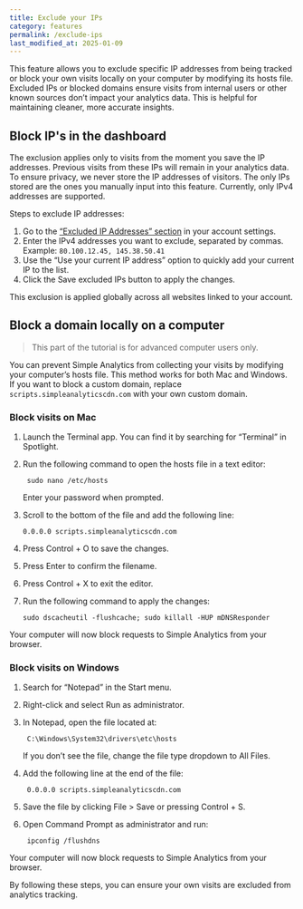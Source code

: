```yaml
---
title: Exclude your IPs
category: features
permalink: /exclude-ips
last_modified_at: 2025-01-09
---
```


This feature allows you to exclude specific IP addresses from being tracked or block your own visits locally on your computer by modifying its hosts file. Excluded IPs or blocked domains ensure visits from internal users or other known sources don’t impact your analytics data. This is helpful for maintaining cleaner, more accurate insights.

## Block IP's in the dashboard

The exclusion applies only to visits from the moment you save the IP addresses. Previous visits from these IPs will remain in your analytics data. To ensure privacy, we never store the IP addresses of visitors. The only IPs stored are the ones you manually input into this feature. Currently, only IPv4 addresses are supported.

Steps to exclude IP addresses:

1.	Go to the [“Excluded IP Addresses” section](https://dashboard.simpleanalytics.com/account#blocked-ips) in your account settings.
2.	Enter the IPv4 addresses you want to exclude, separated by commas. Example: `80.100.12.45, 145.38.50.41`
3.	Use the “Use your current IP address” option to quickly add your current IP to the list.
4.	Click the Save excluded IPs button to apply the changes.

This exclusion is applied globally across all websites linked to your account.

## Block a domain locally on a computer

> This part of the tutorial is for advanced computer users only.

You can prevent Simple Analytics from collecting your visits by modifying your computer’s hosts file. This method works for both Mac and Windows. If you want to block a custom domain, replace `scripts.simpleanalyticscdn.com` with your own custom domain.

### Block visits on Mac

1. Launch the Terminal app. You can find it by searching for “Terminal” in Spotlight.
2. Run the following command to open the hosts file in a text editor:

        sudo nano /etc/hosts

    Enter your password when prompted.

3.	Scroll to the bottom of the file and add the following line:

        0.0.0.0 scripts.simpleanalyticscdn.com

4.	Press Control + O to save the changes.
5.	Press Enter to confirm the filename.
6.	Press Control + X to exit the editor.
7.	Run the following command to apply the changes:

        sudo dscacheutil -flushcache; sudo killall -HUP mDNSResponder

Your computer will now block requests to Simple Analytics from your browser.

### Block visits on Windows
1. Search for “Notepad” in the Start menu.
2. Right-click and select Run as administrator.
3. In Notepad, open the file located at:

        C:\Windows\System32\drivers\etc\hosts

    If you don’t see the file, change the file type dropdown to All Files.

4. Add the following line at the end of the file:

        0.0.0.0 scripts.simpleanalyticscdn.com

5. Save the file by clicking File > Save or pressing Control + S.
6. Open Command Prompt as administrator and run:

        ipconfig /flushdns

Your computer will now block requests to Simple Analytics from your browser.

By following these steps, you can ensure your own visits are excluded from analytics tracking.
